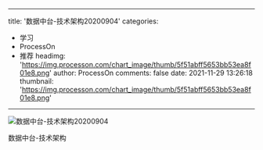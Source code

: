 
---
title: '数据中台-技术架构20200904'
categories: 
 - 学习
 - ProcessOn
 - 推荐
headimg: 'https://img.processon.com/chart_image/thumb/5f51abff5653bb53ea8f01e8.png'
author: ProcessOn
comments: false
date: 2021-11-29 13:26:18
thumbnail: 'https://img.processon.com/chart_image/thumb/5f51abff5653bb53ea8f01e8.png'
---

<div>   
<img class="thumb" alt="数据中台-技术架构20200904" src="https://img.processon.com/chart_image/thumb/5f51abff5653bb53ea8f01e8.png" referrerpolicy="no-referrer">
<p>数据中台-技术架构</p>  
</div>
            